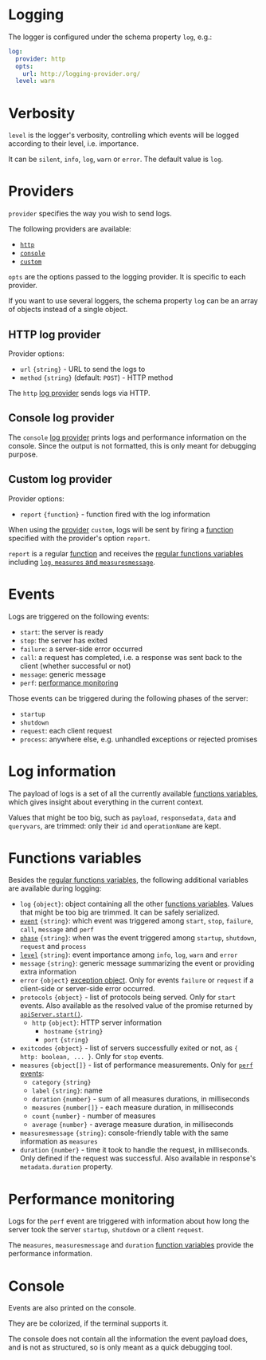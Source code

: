 # Logging

The logger is configured under the schema property `log`, e.g.:

```yml
log:
  provider: http
  opts:
    url: http://logging-provider.org/
  level: warn
```

# Verbosity

`level` is the logger's verbosity, controlling which events will be logged
according to their level, i.e. importance.

It can be `silent`, `info`, `log`, `warn` or `error`.
The default value is `log`.

# Providers

`provider` specifies the way you wish to send logs.

The following providers are available:
  - [`http`](#http-log-provider)
  - [`console`](#console-log-provider)
  - [`custom`](#custom-log-provider)

`opts` are the options passed to the logging provider. It is specific to each
provider.

If you want to use several loggers, the schema property `log` can be an array
of objects instead of a single object.

## HTTP log provider

Provider options:
  - `url` `{string}` - URL to send the logs to
  - `method` `{string}` (default: `POST`) - HTTP method

The `http` [log provider](#providers) sends logs via HTTP.

## Console log provider

The `console` [log provider](#providers) prints logs and performance information
on the console. Since the output is not formatted, this is only meant for
debugging purpose.

## Custom log provider

Provider options:
  - `report` `{function}` - function fired with the log information

When using the [provider](#providers) `custom`, logs will be sent by firing
a [function](functions.md) specified with the provider's option `report`.

`report` is a regular [function](functions.md) and receives the
[regular functions variables](functions.md#variables) including
[`log`, `measures` and `measuresmessage`](#functions-variables).

# Events

Logs are triggered on the following events:
  - `start`: the server is ready
  - `stop`: the server has exited
  - `failure`: a server-side error occurred
  - `call`: a request has completed, i.e. a response was sent back to the
    client (whether successful or not)
  - `message`: generic message
  - `perf`: [performance monitoring](#performance-monitoring)

Those events can be triggered during the following phases of the server:
  - `startup`
  - `shutdown`
  - `request`: each client request
  - `process`: anywhere else, e.g. unhandled exceptions or rejected promises

# Log information

The payload of logs is a set of all the currently available
[functions variables](functions.md#variables), which
gives insight about everything in the current context.

Values that might be too big, such as `payload`, `responsedata`, `data` and
`queryvars`, are trimmed: only their `id` and `operationName` are kept.

# Functions variables

Besides the
[regular functions variables](functions.md#variables), the
following additional variables are available during logging:
  - `log` `{object}`: object containing all the other
    [functions variables](functions.md#variables).
    Values that might be too big are trimmed. It can be safely serialized.
  - [`event`](#events) `{string}`: which event was triggered among `start`,
    `stop`, `failure`, `call`, `message` and `perf`
  - [`phase`](#events) `{string}`: when was the event triggered among `startup`,
    `shutdown`, `request` and `process`
  - [`level`](#verbosity) `{string}`: event importance among `info`, `log`,
    `warn` and `error`
  - `message` `{string}`: generic message summarizing the event or providing
    extra information
  - `error` `{object}`
    [exception object](error.md#exceptions-thrown-in-the-server). Only for
    events `failure` or `request` if a client-side or server-side error
    occurred.
  - `protocols` `{object}` - list of protocols being served. Only for `start`
    events. Also available as the resolved value of the promise returned by
    [`apiServer.start()`](run.md#running-the-server).
    - `http` `{object}`: HTTP server information
      - `hostname` `{string}`
      - `port` `{string}`
  - `exitcodes` `{object}` - list of servers successfully exited or not, as
    `{ http: boolean, ... }`. Only for `stop` events.
  - `measures` `{object[]}` - list of performance measurements. Only for
    [`perf` events](#performance-monitoring):
    - `category` `{string}`
    - `label` `{string}`: name
    - `duration` `{number}` - sum of all measures durations, in milliseconds
    - `measures` `{number[]}` - each measure duration, in milliseconds
    - `count` `{number}` - number of measures
    - `average` `{number}` - average measure duration, in milliseconds
  - `measuresmessage` `{string}`: console-friendly table with the same
    information as `measures`
  - `duration` `{number}` - time it took to handle the request,
    in milliseconds. Only defined if the request was successful.
    Also available in response's `metadata.duration` property.

# Performance monitoring

Logs for the `perf` event are triggered with information about how long the
server took the server `startup`, `shutdown` or a client `request`.

The `measures`, `measuresmessage` and `duration`
[function variables](#functions-variables) provide the performance information.

# Console

Events are also printed on the console.

They are be colorized, if the terminal supports it.

The console does not contain all the information the event payload does, and
is not as structured, so is only meant as a quick debugging tool.
